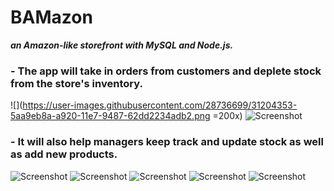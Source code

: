 # BAMazon

**_an Amazon-like storefront with MySQL and Node.js._**


### - The app will take in orders from customers and deplete stock from the store's inventory.

![](https://user-images.githubusercontent.com/28736699/31204353-5aa9eb8a-a920-11e7-9487-62dd2234adb2.png =200x)
![Screenshot](https://user-images.githubusercontent.com/28736699/31204354-5aaa7578-a920-11e7-801b-725ab3dd12ea.png)


### - It will also help managers keep track and update stock as well as add new products.
![Screenshot](https://user-images.githubusercontent.com/28736699/31204356-5aabcd92-a920-11e7-93d0-e0b0c81ba78f.png)
![Screenshot](https://user-images.githubusercontent.com/28736699/31204355-5aab46e2-a920-11e7-9c90-29ec898936e2.png)
![Screenshot](https://user-images.githubusercontent.com/28736699/31204363-60b6a004-a920-11e7-8724-0f0ca824b702.png)
![Screenshot](https://user-images.githubusercontent.com/28736699/31204365-60f2ca98-a920-11e7-8ce1-42465d7f63ba.png)
![Screenshot](https://user-images.githubusercontent.com/28736699/31204364-60cbae72-a920-11e7-9344-b4fc5b81f05c.png)

  

